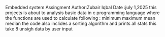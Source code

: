 Embedded system Assingment
Author:Zubair Iqbal
Date :july 1,2025
this projects is about to analysis basic data in c programming language where the functions are used to calculate following :
minimum
maximum
mean 
median
the code also inclides a sorting algorithm and prints all stats
this take 8 unsigh data by user input
